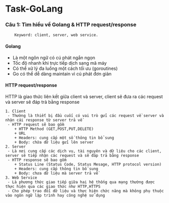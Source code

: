 # Task-GoLang

### Câu 1: Tìm hiểu về Golang & HTTP request/response	   

        Keyword: client, server, web service.
#### Golang
  - Là một ngôn ngữ có cú phát ngắn ngọn
  - Tốc độ nhanh khi trực tiếp dịch sang mã máy
  - Có thể xử lý đa luồng một cách tối ưu (goroutines)
  - Go có thể dễ dàng maintain vì cú phát đơn giản
    
#### HTTP request/response
 HTTP là giao thức liên kết giữa client và server, client sẽ đưa ra các request và server sẽ đáp trả bằng response

    1. Client
     - Thường là thiết bị đầu cuối có vai trò gửi các request về server và nhận cái response từ server trả về
     - HTTP request sẽ bao gồm
        + HTTP Method (GET,POST,PUT,DELETE)
        + URL
        + Headers: cung cấp một số thông tin bổ sung
        + Body: chứa dữ liệu gửi lên server
    2. Server
     - Là nơi cung cấp các dịch vụ, tài nguyên và dữ liệu cho các client, server sẽ tiếp nhận các request và sẽ đáp trả bằng response
     - HTTP response sẽ bao gồm 
        + Status Line (Status Code, Status Mesage, HTTP protocol version)
        + Headers: cung cấp thông tin bổ sung
        + Body: chưa dữ liệu mà server trả về
    3. Web Service
     - Là phương thức giao tiếp giữa hai hệ thống qua mạng thường được thực hiện qua các giao thức như HTTP,HTTPS
     - Cho phép trao đổi dữ liệu và thực hiện chức năng mà không phụ thuộc vào ngôn ngữ lập trình hay công nghệ sử dụng
